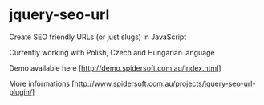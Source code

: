 jquery-seo-url
==============

Create SEO friendly URLs (or just slugs) in JavaScript

Currently working with Polish, Czech and Hungarian language 

Demo available here [http://demo.spidersoft.com.au/index.html]

More informations [http://www.spidersoft.com.au/projects/jquery-seo-url-plugin/]
